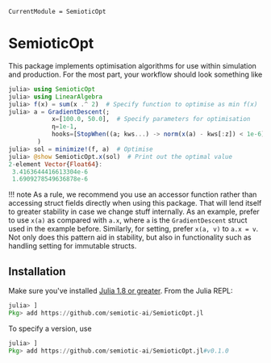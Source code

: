 ```@meta
CurrentModule = SemioticOpt
```

# SemioticOpt

This package implements optimisation algorithms for use within simulation and production.
For the most part, your workflow should look something like

```julia
julia> using SemioticOpt
julia> using LinearAlgebra
julia> f(x) = sum(x .^ 2)  # Specify function to optimise as min f(x)
julia> a = GradientDescent(;
            x=[100.0, 50.0],  # Specify parameters for optimisation
            η=1e-1,
            hooks=[StopWhen((a; kws...) -> norm(x(a) - kws[:z]) < 1e-6)],  # hook stops opt when residual is below 1e-6.
        )
julia> sol = minimize!(f, a)  # Optimise
julia> @show SemioticOpt.x(sol)  # Print out the optimal value
2-element Vector{Float64}:
 3.4163644416613304e-6
 1.6909278549636878e-6
```

!!! note
    As a rule, we recommend you use an accessor function rather than accessing struct fields directly when using this package. That will lend itself to greater stability in case we change stuff internally. As an example, prefer to use `x(a)` as compared with `a.x`, where `a` is the `GradientDescent` struct used in the example before. Similarly, for setting, prefer `x(a, v)` to `a.x = v`. Not only does this pattern aid in stability, but also in functionality such as handling setting for immutable structs.

## Installation

Make sure you've installed [Julia 1.8 or greater](https://julialang.org/).
From the Julia REPL:

```julia
julia> ]
Pkg> add https://github.com/semiotic-ai/SemioticOpt.jl
```

To specify a version, use

```julia
julia> ]
Pkg> add https://github.com/semiotic-ai/SemioticOpt.jl#v0.1.0
```
